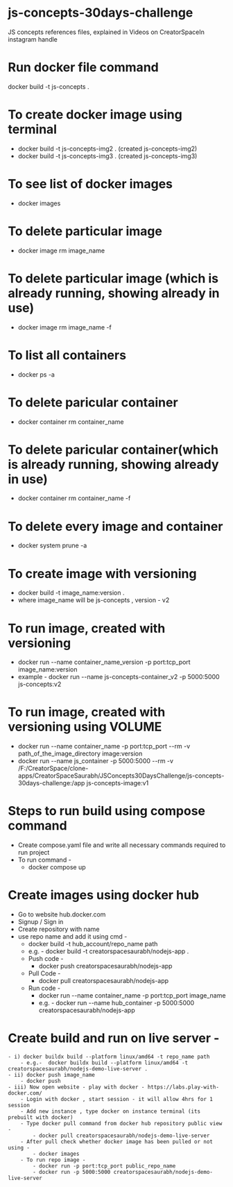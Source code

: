 # js-concepts-30days-challenge

JS concepts references files, explained in Videos on CreatorSpaceIn instagram handle

# Run docker file command

docker build -t js-concepts .

# To create docker image using terminal

- docker build -t js-concepts-img2 . (created js-concepts-img2)
- docker build -t js-concepts-img3 . (created js-concepts-img3)

# To see list of docker images

- docker images

# To delete particular image

- docker image rm image_name

# To delete particular image (which is already running, showing already in use)

- docker image rm image_name -f

# To list all containers

- docker ps -a

# To delete paricular container

- docker container rm container_name

# To delete paricular container(which is already running, showing already in use)

- docker container rm container_name -f

# To delete every image and container

- docker system prune -a

# To create image with versioning

- docker build -t image_name:version .
- where image_name will be js-concepts , version - v2

# To run image, created with versioning

- docker run --name container_name_version -p port:tcp_port image_name:version
- example - docker run --name js-concepts-container_v2 -p 5000:5000 js-concepts:v2

# To run image, created with versioning using VOLUME

- docker run --name container_name -p port:tcp_port --rm -v path_of_the_image_directory image:version
- docker run --name js_container -p 5000:5000 --rm -v /F:/CreatorSpace/clone-apps/CreatorSpaceSaurabh/JSConcepts30DaysChallenge/js-concepts-30days-challenge:/app js-concepts-image:v1

# Steps to run build using compose command

- Create compose.yaml file and write all necessary commands required to run project
- To run command -
  - docker compose up

# Create images using docker hub

- Go to website hub.docker.com
- Signup / Sign in
- Create repository with name
- use repo name and add it using cmd -
  - docker build -t hub_account/repo_name path
  - e.g. - docker build -t creatorspacesaurabh/nodejs-app .
  - Push code -
    - docker push creatorspacesaurabh/nodejs-app
  - Pull Code -
    - docker pull creatorspacesaurabh/nodejs-app
  - Run code -
    - docker run --name container_name -p port:tcp_port image_name
    - e.g. - docker run --name hub_container -p 5000:5000 creatorspacesaurabh/nodejs-app

# Create build and run on live server -

    - i) docker buildx build --platform linux/amd64 -t repo_name path
        - e.g.-  docker buildx build --platform linux/amd64 -t creatorspacesaurabh/nodejs-demo-live-server .
    - ii) docker push image_name
        - docker push
    - iii) Now open website - play with docker - https://labs.play-with-docker.com/
        - Login with docker , start session - it will allow 4hrs for 1 session
        - Add new instance , type docker on instance terminal (its prebuilt with docker)
        - Type docker pull command from docker hub repository public view -
            - docker pull creatorspacesaurabh/nodejs-demo-live-server
        - After pull check whether docker image has been pulled or not using -
            - docker images
        - To run repo image -
            - docker run -p port:tcp_port public_repo_name
            - docker run -p 5000:5000 creatorspacesaurabh/nodejs-demo-live-server
